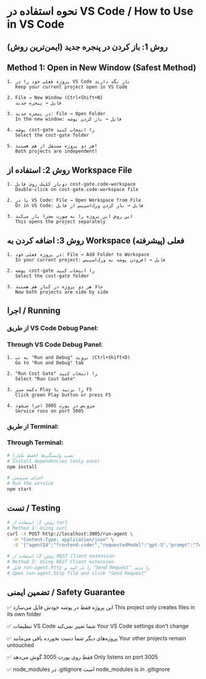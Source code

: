 # نحوه استفاده در VS Code / How to Use in VS Code

## روش 1: باز کردن در پنجره جدید (ایمن‌ترین روش)
## Method 1: Open in New Window (Safest Method)

```
1. پروژه فعلی خود را در VS Code باز نگه دارید
   Keep your current project open in VS Code

2. File → New Window (Ctrl+Shift+N)
   فایل → پنجره جدید

3. در پنجره جدید: File → Open Folder
   In the new window: فایل → باز کردن پوشه
   
4. پوشه cost-gate را انتخاب کنید
   Select the cost-gate folder

5. هر دو پروژه مستقل از هم هستند!
   Both projects are independent!
```

## روش 2: استفاده از Workspace File

```
1. دوبار کلیک روی فایل cost-gate.code-workspace
   Double-click on cost-gate.code-workspace file

2. یا در VS Code: File → Open Workspace from File
   Or in VS Code: فایل → باز کردن ورک‌اسپیس از فایل

3. این روش این پروژه را به صورت مجزا باز می‌کند
   This opens the project separately
```

## روش 3: اضافه کردن به Workspace فعلی (پیشرفته)

```
1. در پروژه فعلی خود: File → Add Folder to Workspace
   In your current project: فایل → افزودن پوشه به ورک‌اسپیس

2. پوشه cost-gate را انتخاب کنید
   Select the cost-gate folder

3. حالا هر دو پروژه در کنار هم هستند
   Now both projects are side by side
```

## اجرا / Running

### از طریق VS Code Debug Panel:
### Through VS Code Debug Panel:

```
1. به تب "Run and Debug" بروید (Ctrl+Shift+D)
   Go to "Run and Debug" tab

2. "Run Cost Gate" را انتخاب کنید
   Select "Run Cost Gate"

3. دکمه سبز Play را بزنید یا F5
   Click green Play button or press F5

4. سرویس در پورت 3005 اجرا می‌شود
   Service runs on port 3005
```

### از طریق Terminal:
### Through Terminal:

```bash
# نصب وابستگی‌ها (فقط یکبار)
# Install dependencies (only once)
npm install

# اجرای سرویس
# Run the service
npm start
```

## تست / Testing

```bash
# روش 1: استفاده از curl
# Method 1: Using curl
curl -X POST http://localhost:3005/run-agent \
  -H "Content-Type: application/json" \
  -d '{"agentId":"frontend-coder","requestedModel":"gpt-5","prompt":"Test","max_response_tokens":800}'

# روش 2: استفاده از REST Client extension
# Method 2: Using REST Client extension
# فایل run-agent.http را باز کنید و "Send Request" را بزنید
# Open run-agent.http file and click "Send Request"
```

## تضمین ایمنی / Safety Guarantee

✅ این پروژه فقط در پوشه خودش فایل می‌سازد
   This project only creates files in its own folder

✅ تنظیمات VS Code شما تغییر نمی‌کند
   Your VS Code settings don't change

✅ پروژه‌های دیگر شما دست نخورده باقی می‌مانند
   Your other projects remain untouched

✅ فقط روی پورت 3005 گوش می‌دهد
   Only listens on port 3005

✅ node_modules در .gitignore است
   node_modules is in .gitignore
